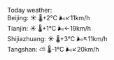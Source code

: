 Today weather:  
Beijing: ☀️   🌡️+2°C 🌬️↙11km/h  
Tianjin: ☀️   🌡️+1°C 🌬️←19km/h  
Shijiazhuang: ☀️   🌡️+3°C 🌬️↖11km/h  
Tangshan: ⛅️  🌡️-1°C 🌬️↙20km/h  

